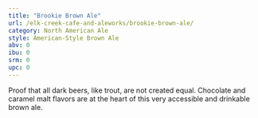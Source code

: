 ```yaml
---
title: "Brookie Brown Ale"
url: /elk-creek-cafe-and-aleworks/brookie-brown-ale/
category: North American Ale
style: American-Style Brown Ale
abv: 0
ibu: 0
srm: 0
upc: 0
---
```

Proof that all dark beers, like trout, are not created equal. Chocolate and caramel malt flavors are at the heart of this very accessible and drinkable brown ale.
